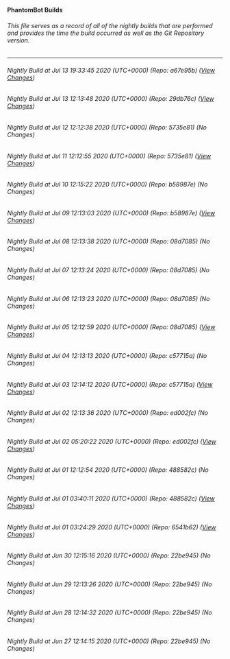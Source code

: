**PhantomBot Builds**

###### This file serves as a record of all of the nightly builds that are performed and provides the time the build occurred as well as the Git Repository version.
-------------------------------------------------------------------------------------------------------------
###### Nightly Build at Jul 13 19:33:45 2020 (UTC+0000) (Repo: a67e95b) ([View Changes](https://github.com/PhantomBot/PhantomBot/compare/29db76c...a67e95b))
###### Nightly Build at Jul 13 12:13:48 2020 (UTC+0000) (Repo: 29db76c) ([View Changes](https://github.com/PhantomBot/PhantomBot/compare/5735e81...29db76c))
###### Nightly Build at Jul 12 12:12:38 2020 (UTC+0000) (Repo: 5735e81) (No Changes)
###### Nightly Build at Jul 11 12:12:55 2020 (UTC+0000) (Repo: 5735e81) ([View Changes](https://github.com/PhantomBot/PhantomBot/compare/b58987e...5735e81))
###### Nightly Build at Jul 10 12:15:22 2020 (UTC+0000) (Repo: b58987e) (No Changes)
###### Nightly Build at Jul 09 12:13:03 2020 (UTC+0000) (Repo: b58987e) ([View Changes](https://github.com/PhantomBot/PhantomBot/compare/08d7085...b58987e))
###### Nightly Build at Jul 08 12:13:38 2020 (UTC+0000) (Repo: 08d7085) (No Changes)
###### Nightly Build at Jul 07 12:13:24 2020 (UTC+0000) (Repo: 08d7085) (No Changes)
###### Nightly Build at Jul 06 12:13:23 2020 (UTC+0000) (Repo: 08d7085) (No Changes)
###### Nightly Build at Jul 05 12:12:59 2020 (UTC+0000) (Repo: 08d7085) ([View Changes](https://github.com/PhantomBot/PhantomBot/compare/c57715a...08d7085))
###### Nightly Build at Jul 04 12:13:13 2020 (UTC+0000) (Repo: c57715a) (No Changes)
###### Nightly Build at Jul 03 12:14:12 2020 (UTC+0000) (Repo: c57715a) ([View Changes](https://github.com/PhantomBot/PhantomBot/compare/ed002fc...c57715a))
###### Nightly Build at Jul 02 12:13:36 2020 (UTC+0000) (Repo: ed002fc) (No Changes)
###### Nightly Build at Jul 02 05:20:22 2020 (UTC+0000) (Repo: ed002fc) ([View Changes](https://github.com/PhantomBot/PhantomBot/compare/488582c...ed002fc))
###### Nightly Build at Jul 01 12:12:54 2020 (UTC+0000) (Repo: 488582c) (No Changes)
###### Nightly Build at Jul 01 03:40:11 2020 (UTC+0000) (Repo: 488582c) ([View Changes](https://github.com/PhantomBot/PhantomBot/compare/6541b62...488582c))
###### Nightly Build at Jul 01 03:24:29 2020 (UTC+0000) (Repo: 6541b62) ([View Changes](https://github.com/PhantomBot/PhantomBot/compare/22be945...6541b62))
###### Nightly Build at Jun 30 12:15:16 2020 (UTC+0000) (Repo: 22be945) (No Changes)
###### Nightly Build at Jun 29 12:13:26 2020 (UTC+0000) (Repo: 22be945) (No Changes)
###### Nightly Build at Jun 28 12:14:32 2020 (UTC+0000) (Repo: 22be945) (No Changes)
###### Nightly Build at Jun 27 12:14:15 2020 (UTC+0000) (Repo: 22be945) (No Changes)
